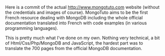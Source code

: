 Here is a commit of the actual http://www.mongotuto.com website (without the credentials
and images of course). MongoTuto aims to be the first French resource dealing with MongoDB including the whole official documentation translated into French with code examples (in various programming languages).

This is pretty much what I've done on my own. Nothing very technical,
a bit of Html/Css/Php/MongoDB and JavaScript, the hardest part was to translate the 700 pages
from the official MongoDB documentation.
